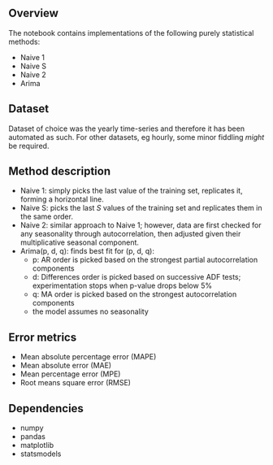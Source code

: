## Overview
The notebook contains implementations of the following purely statistical methods:

- Naive 1
- Naive S
- Naive 2
- Arima

## Dataset

Dataset of choice was the yearly time-series and therefore it has been automated as such. For other datasets, eg hourly, some minor fiddling *might* be required.

## Method description

- Naive 1: simply picks the last value of the training set, replicates it, forming a horizontal line.
- Naive S: picks the last $S$ values of the training set and replicates them in the same order.
- Naive 2: similar approach to Naive 1; however, data are first checked for any seasonality through autocorrelation, then adjusted given their multiplicative seasonal component.
- Arima(p, d, q): finds best fit for (p, d, q):
  - p: AR order is picked based on the strongest partial autocorrelation components
  - d: Differences order is picked based on successive ADF tests; experimentation stops when p-value drops below 5%
  - q: MA order is picked based on the strongest autocorrelation components
  - the model assumes no seasonality

## Error metrics

- Mean absolute percentage error (MAPE)
- Mean absolute error (MAE)
- Mean percentage error (MPE)
- Root means square error (RMSE)

## Dependencies

- numpy
- pandas
- matplotlib
- statsmodels
